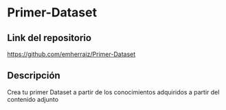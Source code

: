 # Primer-Dataset

## Link del repositorio

https://github.com/emherraiz/Primer-Dataset

## Descripción

Crea tu primer Dataset a partir de los conocimientos adquiridos a partir del contenido adjunto
